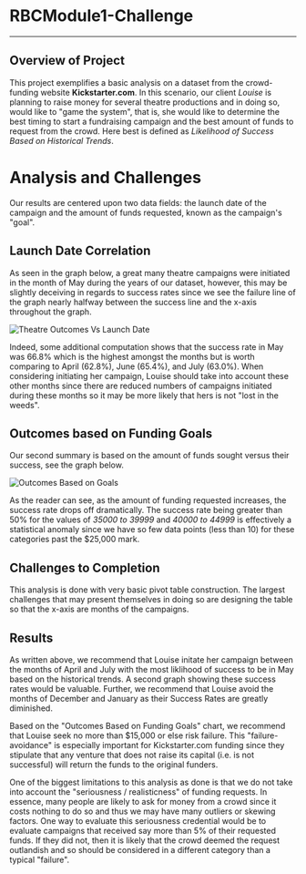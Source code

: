 # RBCModule1-Challenge

---

## Overview of Project
This project exemplifies a basic analysis on a dataset from the crowd-funding website **Kickstarter.com**. In this scenario, our client *Louise* is planning to raise money for several theatre productions and in doing so, would like to "game the system", that is, she would like to determine the best timing to start a fundraising campaign and the best amount of funds to request from the crowd. Here best is defined as *Likelihood of Success Based on Historical Trends*.

# Analysis and Challenges
Our results are centered upon two data fields: the launch date of the campaign and the amount of funds requested, known as the campaign's "goal". 

## Launch Date Correlation
As seen in the graph below, a great many theatre campaigns were initiated in the month of May during the years of our dataset, however, this may be slightly deceiving in regards to success rates since we see the failure line of the graph nearly halfway between the success line and the x-axis throughout the graph. 

![Theatre Outcomes Vs Launch Date](Resources/Theater_Outcomes_vs_Launch)

Indeed, some additional computation shows that the success rate in May was 66.8% which is the highest amongst the months but is worth comparing to April (62.8%), June (65.4%), and July (63.0%). When considering initiating her campaign, Louise should take into account these other months since there are reduced numbers of campaigns initiated during these months so it may be more likely that hers is not "lost in the weeds". 

## Outcomes based on Funding Goals
Our second summary is based on the amount of funds sought versus their success, see the graph below. 

![Outcomes Based on Goals](Resources/Outcomes_vs_Goals)

As the reader can see, as the amount of funding requested increases, the success rate drops off dramatically. The success rate being greater than 50% for the values of *35000 to 39999* and *40000 to 44999* is effectively a statistical anomaly since we have so few data points (less than 10) for these categories past the $25,000 mark.

## Challenges to Completion
This analysis is done with very basic pivot table construction. The largest challenges that may present themselves in doing so are designing the table so that the x-axis are months of the campaigns. 

## Results
As written above, we recommend that Louise initate her campaign between the months of April and July with the most liklihood of success to be in May based on the historical trends. A second graph showing these success rates would be valuable. Further, we recommend that Louise avoid the months of December and January as their Success Rates are greatly diminished. 

 Based on the "Outcomes Based on Funding Goals" chart, we recommend that Louise seek no more than $15,000 or else risk failure. This "failure-avoidance" is especially important for Kickstarter.com funding since they stipulate that any venture that does not raise its capital (i.e. is not successful) will return the funds to the original funders.  

 One of the biggest limitations to this analysis as done is that we do not take into account the "seriousness / realisticness" of funding requests. In essence, many people are likely to ask for money from a crowd since it costs nothing to do so and thus we may have many outliers or skewing factors. One way to evaluate this seriousness credential would be to evaluate campaigns that received say more than 5% of their requested funds. If they did not, then it is likely that the crowd deemed the request outlandish and so should be considered in a different category than a typical "failure".
